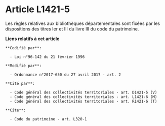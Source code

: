 # Article L1421-5

Les règles relatives aux bibliothèques départementales sont fixées par les dispositions des titres Ier et III du livre III du
code du patrimoine.

**Liens relatifs à cet article**

	**Codifié par**:

	  - Loi n°96-142 du 21 février 1996

	**Modifié par**:

	  - Ordonnance n°2017-650 du 27 avril 2017 - art. 2

	**Cité par**:

	  - Code général des collectivités territoriales - art. D1421-5 (V)
	  - Code général des collectivités territoriales - art. L1421-6 (M)
	  - Code général des collectivités territoriales - art. R1421-6 (T)

	**Cite**:

	  - Code du patrimoine - art. L320-1
